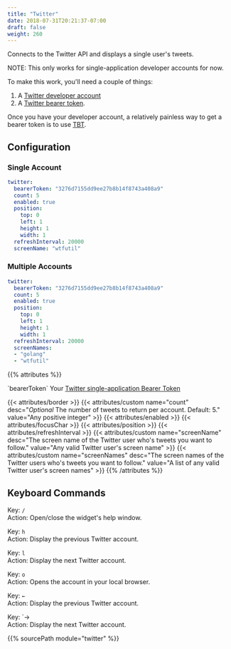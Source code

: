 ```yaml
---
title: "Twitter"
date: 2018-07-31T20:21:37-07:00
draft: false
weight: 260
---
```


Connects to the Twitter API and displays a single user's tweets.

NOTE: This only works for single-application developer accounts for now.

To make this work, you'll need a couple of things:

1. A [Twitter developer account](https://developer.twitter.com/content/developer-twitter/en.html)
2. A [Twitter bearer token](https://developer.twitter.com/en/docs/basics/authentication/overview/application-only).

Once you have your developer account, a relatively painless way to get a
bearer token is to use [TBT](https://github.com/Trinergy/twitter_bearer_token).

## Configuration

### Single Account

```yaml
twitter:
  bearerToken: "3276d7155dd9ee27b8b14f8743a408a9"
  count: 5
  enabled: true
  position:
    top: 0
    left: 1
    height: 1
    width: 1
  refreshInterval: 20000
  screenName: "wtfutil"
```

### Multiple Accounts

```yaml
twitter:
  bearerToken: "3276d7155dd9ee27b8b14f8743a408a9"
  count: 5
  enabled: true
  position:
    top: 0
    left: 1
    height: 1
    width: 1
  refreshInterval: 20000
  screenNames: 
  - "golang"
  - "wtfutil"
```

{{% attributes %}}
  <tr>
    <td>`bearerToken`</td>
    <td>Your <a href="https://developer.twitter.com/en/docs/basics/authentication/overview/application-only.html">Twitter single-application Bearer Token</a></td>
    <td></td>
  </tr>

  {{< attributes/border >}}
  {{< attributes/custom name="count" desc="_Optional_ The number of tweets to return per account. Default: 5." value="Any positive integer" >}}
  {{< attributes/enabled >}}
  {{< attributes/focusChar >}}
  {{< attributes/position >}}
  {{< attributes/refreshInterval >}}
  {{< attributes/custom name="screenName" desc="The screen name of the Twitter user who's tweets you want to follow." value="Any valid Twitter user's screen name" >}}
  {{< attributes/custom name="screenNames" desc="The screen names of the Twitter users who's tweets you want to follow." value="A list of any valid Twitter user's screen names" >}}
{{% /attributes %}}

## Keyboard Commands

<span class="caption">Key:</span> `/` <br />
<span class="caption">Action:</span> Open/close the widget's help window.

<span class="caption">Key:</span> `h` <br />
<span class="caption">Action:</span> Display the previous Twitter account.

<span class="caption">Key:</span> `l` <br />
<span class="caption">Action:</span> Display the next Twitter account.

<span class="caption">Key:</span> `o` <br />
<span class="caption">Action:</span> Opens the account in your local browser.

<span class="caption">Key:</span> `←` <br />
<span class="caption">Action:</span> Display the previous Twitter account.

<span class="caption">Key:</span> `→ <br />
<span class="caption">Action:</span> Display the next Twitter account.

{{% sourcePath module="twitter" %}}
